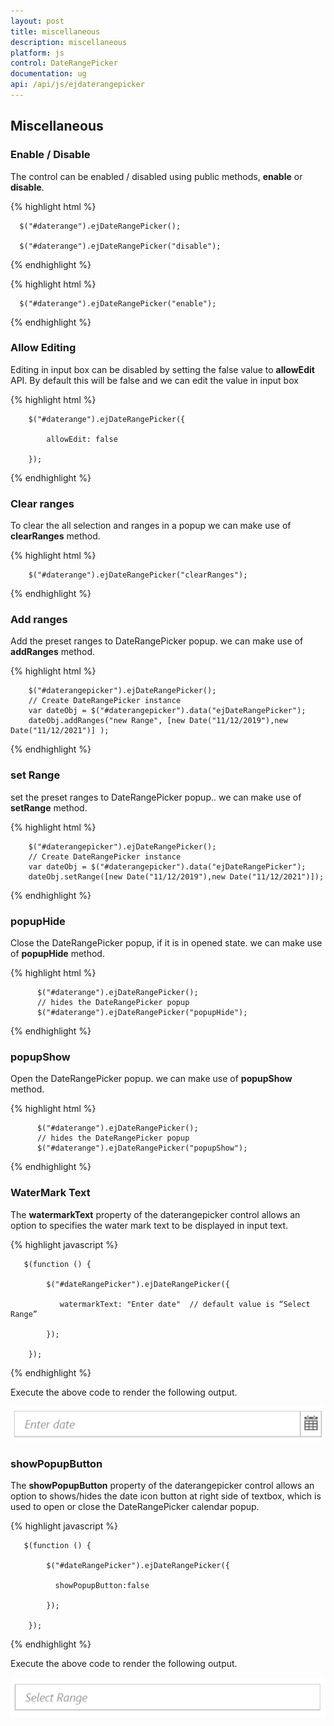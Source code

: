 ```yaml
---
layout: post
title: miscellaneous 
description: miscellaneous 
platform: js
control: DateRangePicker
documentation: ug
api: /api/js/ejdaterangepicker
---
```


## Miscellaneous 

### Enable / Disable

The control can be enabled / disabled using public methods, **enable** or **disable**. 

{% highlight html %}

      $("#daterange").ejDateRangePicker();
       
      $("#daterange").ejDateRangePicker("disable");

{% endhighlight %}


{% highlight html %}

      $("#daterange").ejDateRangePicker("enable");

{% endhighlight %}


### Allow Editing

Editing in input box can be disabled by setting the false value to **allowEdit** API. By default this will be false and we can edit the value in input box

{% highlight html %}

        $("#daterange").ejDateRangePicker({

            allowEdit: false

        });
        
{% endhighlight %}


### Clear ranges

To clear the all selection and ranges in a popup we can make use of **clearRanges** method.

{% highlight html %}

        $("#daterange").ejDateRangePicker("clearRanges");

{% endhighlight %}

### Add ranges

Add the preset ranges to DateRangePicker popup. we can make use of **addRanges** method.

{% highlight html %}

        $("#daterangepicker").ejDateRangePicker();
        // Create DateRangePicker instance
        var dateObj = $("#daterangepicker").data("ejDateRangePicker");
        dateObj.addRanges("new Range", [new Date("11/12/2019"),new Date("11/12/2021")] ); 

{% endhighlight %}


### set Range

set the preset ranges to DateRangePicker popup.. we can make use of **setRange** method.

{% highlight html %}

        $("#daterangepicker").ejDateRangePicker();
        // Create DateRangePicker instance
        var dateObj = $("#daterangepicker").data("ejDateRangePicker");
        dateObj.setRange([new Date("11/12/2019"),new Date("11/12/2021")]); 

{% endhighlight %}

### popupHide

Close the DateRangePicker popup, if it is in opened state. we can make use of **popupHide** method.

{% highlight html %}

          $("#daterange").ejDateRangePicker();
          // hides the DateRangePicker popup
          $("#daterange").ejDateRangePicker("popupHide");


{% endhighlight %}

### popupShow

Open the DateRangePicker popup. we can make use of **popupShow** method.

{% highlight html %}

          $("#daterange").ejDateRangePicker();
          // hides the DateRangePicker popup
          $("#daterange").ejDateRangePicker("popupShow");


{% endhighlight %}

### WaterMark Text

The **watermarkText** property of the daterangepicker control allows an option to specifies the water mark text to be displayed in input text.

{% highlight javascript %}
     
	   $(function () {
 
            $("#dateRangePicker").ejDateRangePicker({

               watermarkText: "Enter date"  // default value is “Select Range”

            });

        });      

{% endhighlight %}

Execute the above code to render the following output.

![](/js/DateRangePicker/Miscellaneous_images/Miscellaneous_img2.png)


### showPopupButton

The **showPopupButton** property of the daterangepicker control allows an option to shows/hides the date icon button at right side of textbox, which is used to open or close the DateRangePicker calendar popup.

{% highlight javascript %}
     
	   $(function () {
 
            $("#dateRangePicker").ejDateRangePicker({

              showPopupButton:false   
              
            });

        });      

{% endhighlight %}

Execute the above code to render the following output.

![](/js/DateRangePicker/Miscellaneous_images/Miscellaneous_img1.png)
